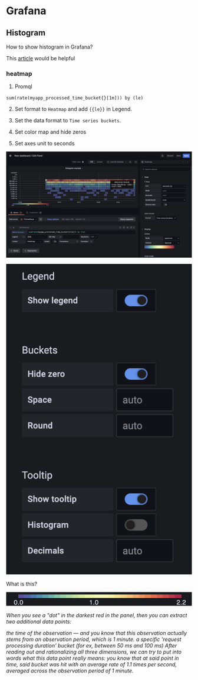 # Grafana

## Histogram
How to show histogram in Grafana?

This [article](https://opstrace.com/blog/grafana-histogram-howto) would be helpful
### heatmap

1. Promql
```
sum(rate(myapp_processed_time_bucket{}[1m])) by (le)
```

2. Set format to `Heatmap` and add `{{le}}` in Legend.

3. Set the data format to `Time series buckets`.

4. Set color map and hide zeros

5. Set axes unit to seconds

![1](https://github.com/elizarpif/prometheus-exporter/blob/develop/screens/grafana_histogram.png)

![2](https://github.com/elizarpif/prometheus-exporter/blob/develop/screens/grafana_histogram_settings.png)

What is this?

![3](https://github.com/elizarpif/prometheus-exporter/blob/develop/screens/grafana_histogram_legend.png)

_When you see a "dot" in the darkest red in the panel, then you can extract two additional data points:_

_the time of the observation — and you know that this observation actually stems from an observation period, which is 1 minute._
_a specific 'request processing duration' bucket (for ex, between 50 ms and 100 ms)
After reading out and rationalizing all three dimensions, we can try to put into words what this data point really means: you know that at said point in time, said bucket was hit with an average rate of 1.1 times per second, averaged across the observation period of 1 minute._